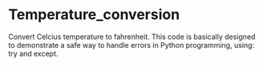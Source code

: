 # Temperature_conversion
Convert Celcius temperature to fahrenheit.
This code is basically designed to demonstrate a safe way to handle errors in Python programming, using: try and except.
